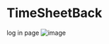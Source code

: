 # TimeSheetBack
log in page
![image](https://user-images.githubusercontent.com/49622101/96391747-b1ae5880-116e-11eb-84e5-ae3ad5e820fa.png)
